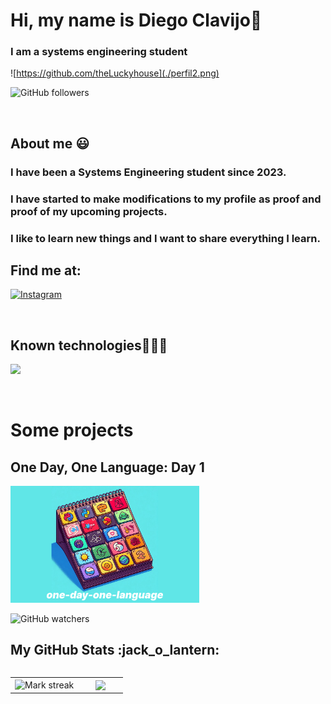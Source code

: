 #  Hi, my name is Diego Clavijo👋
### I am a systems engineering student

![https://github.com/theLuckyhouse](./perfil2.png)

![GitHub followers](https://img.shields.io/github/followers/theLuckyhouse)

<br>
<h2>About me 😃</h2>
<!--Intro start-->

### I have been a Systems Engineering student since 2023. 
### I have started to make modifications to my profile as proof and proof of my upcoming projects. 
### I like to learn new things and I want to share everything I learn. 

## Find me at:

[![Instagram](https://img.shields.io/badge/Instagram-@diegocl-E4405F?style=for-the-badge&logo=instagram&logoColor=white&labelColor=101010)](https://instagram.com/diego_cl_priv)

<!--Intro end-->
  </p>
<br>
<h2 >Known technologies👨🏻‍💻</h2>

<!--tech stack icons-->
<p align="left">
  <a href="https://skillicons.dev">
    <img src="https://skillicons.dev/icons?i=cs,py,vscode,arduino&perline=12" />
  </a>
</p>
<br>



# Some projects

## One Day, One Language: Day 1

<a href="https://github.com/theLuckyhouse/one-day-one-language">
  <img src="https://raw.githubusercontent.com/theLuckyhouse/one-day-one-language/main/PortadaTitle.png" style="height: 60%; width:60%;" />
</a>

![GitHub watchers](https://img.shields.io/github/watchers/theLuckyhouse/one-day-one-language)

<h2>My GitHub Stats :jack_o_lantern:</h2>
<!--- stats & Trophy (start) -->
<p align="center">
  <!--- stats (start) -->
<table align="left">
<tr border="none">
<td width="60%" align="center">

<!--  <img  align="center"  src="https://github-readme-stats.vercel.app/api?username=unsimpledev&theme=dark&show_icons=true&count_private=true" />
  <br></br> -->
  <img  title="🔥 Get streak stats for your profile at git.io/streak-stats" alt="Mark streak" src="https://github-readme-streak-stats.herokuapp.com/?user=theLuckyhouse&theme=dark&hide_border=false" /> 
</td>

<td width="40%" align="center">

  <img  align="center"  src="https://github-readme-stats.anuraghazra1.vercel.app/api/top-langs/?username=theLuckyhouse&theme=dark&hide_border=false&no-bg=true&no-frame=true&langs_count=10"/>

  </td>
</tr>
</table>
<!--- stats (end) -->

